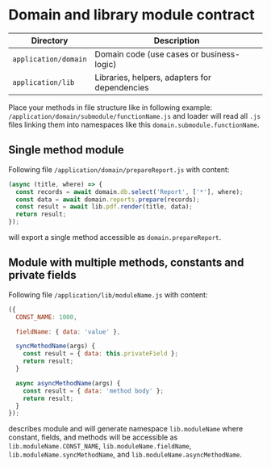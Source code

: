 # Domain and library module contract

| Directory            | Description                                   |
| -------------------- | --------------------------------------------- |
| `application/domain` | Domain code (use cases or business-logic)     |
| `application/lib`    | Libraries, helpers, adapters for dependencies |

Place your methods in file structure like in following example:
`/application/domain/submodule/functionName.js` and loader will read all `.js`
files linking them into namespaces like this `domain.submodule.functionName`.

## Single method module

Following file `/application/domain/prepareReport.js` with content:
```js
(async (title, where) => {
  const records = await domain.db.select('Report', ['*'], where);
  const data = await domain.reports.prepare(records);
  const result = await lib.pdf.render(title, data);
  return result;
});
```
will export a single method accessible as `domain.prepareReport`.

## Module with multiple methods, constants and private fields

Following file `/application/lib/moduleName.js` with content:
```js
({
  CONST_NAME: 1000,

  fieldName: { data: 'value' },

  syncMethodName(args) {
    const result = { data: this.privateField };
    return result;
  }

  async asyncMethodName(args) {
    const result = { data: 'method body' };
    return result;
  }
});
```
describes module and will generate namespace `lib.moduleName` where constant, fields,
and methods will be accessible as `lib.moduleName.CONST_NAME`, `lib.moduleName.fieldName`,
`lib.moduleName.syncMethodName`, and `lib.moduleName.asyncMethodName`.
